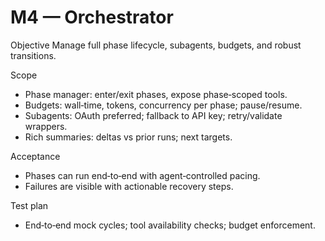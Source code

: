 # M4 — Orchestrator

Objective
Manage full phase lifecycle, subagents, budgets, and robust transitions.

Scope
- Phase manager: enter/exit phases, expose phase‑scoped tools.
- Budgets: wall‑time, tokens, concurrency per phase; pause/resume.
- Subagents: OAuth preferred; fallback to API key; retry/validate wrappers.
- Rich summaries: deltas vs prior runs; next targets.

Acceptance
- Phases can run end‑to‑end with agent‑controlled pacing.
- Failures are visible with actionable recovery steps.

Test plan
- End‑to‑end mock cycles; tool availability checks; budget enforcement.
